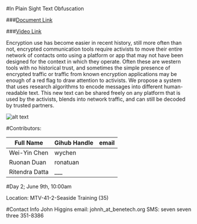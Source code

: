 #In Plain Sight Text Obfuscation

###[Document Link](https://benetech.box.com/s/lckniqo7o91ywfxs1aqjfagdosmrjk52)


###[Video Link](https://youtu.be/CE3mLU7bnFw)
 
Encryption use has become easier in recent history, still more often than not, encrypted communication tools require activists to move their entire network of contacts onto using a platform or app that may not have been designed for the context in which they operate. Often these are western tools with no historical trust, and sometimes the simple presence of encrypted traffic or traffic from known encryption applications may be enough of a red flag to draw attention to activists. We propose a system that uses research algorithms to encode messages into different human-readable text. This new text can be shared freely on any platform that is used by the activists, blends into network traffic, and can still be decoded by trusted partners.
 
![alt text](https://github.com/benetech/InPlainSight/blob/master/ips.png?raw=true "Prototype Mockup")

#Contributors:

| Full Name | Gihub Handle |email|
|-----------|--------------|-----|
|Wei-Yin Chen|wychen| |
|Ruonan Duan|ronatuan| |
|Ritendra Datta|___| |



#Day 2; June 9th, 10:00am

Location: MTV-41-2-Seaside Training (35)

#Contact Info
John Higgins
email: johnh_at_benetech.org
SMS: seven seven three 351-8386
